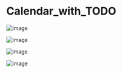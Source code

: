 # Calendar_with_TODO
![image](https://user-images.githubusercontent.com/55020753/171838966-9ee531c9-94cc-4d21-b7a8-6efc736f29be.png)

![image](https://user-images.githubusercontent.com/55020753/171839113-2ac1c300-678e-48ff-926d-e1de92916b2e.png)

![image](https://user-images.githubusercontent.com/55020753/171839080-9c32baa1-4cc4-4ba1-90d9-4ab0bf3380f2.png)

![image](https://user-images.githubusercontent.com/55020753/171839143-6071d731-95b6-4064-9578-ad7a4a6f898e.png)
